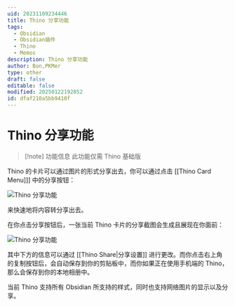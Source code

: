 ```yaml
---
uid: 20231109234446
title: Thino 分享功能
tags:
  - Obsidian
  - Obsidian插件
  - Thino
  - Memos
description: Thino 分享功能
author: Bon,PKMer
type: other
draft: false
editable: false
modified: 20250122192852
id: dfaf210a5bb9410f
---
```


# Thino 分享功能

> [!note] 功能信息
> 此功能仅需 Thino 基础版

Thino 的卡片可以通过图片的形式分享出去，你可以通过点击 [[Thino Card Menu]]] 中的分享按钮：

![Thino 分享功能](https://cdn.pkmer.cn/images/Pasted%20image%2020231109151706.png!pkmer)

来快速地将内容转分享出去。

在你点击分享按钮后，一张当前 Thino 卡片的分享截图会生成且展现在你面前：

![Thino 分享功能](https://cdn.pkmer.cn/images/Pasted%20image%2020231109151812.png!pkmer)

其中下方的信息可以通过 [[Thino Share|分享设置]] 进行更改。而你点击右上角的复制按钮后，会自动保存到你的剪贴板中，而你如果正在使用手机端的 Thino，那么会保存到你的本地相册中。

当前 Thino 支持所有 Obsidian 所支持的样式，同时也支持网络图片的显示以及分享。